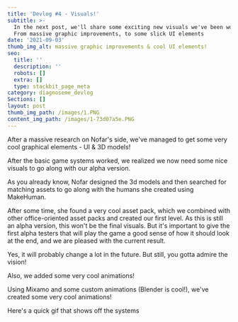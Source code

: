 ```yaml
---
title: 'Devlog #4 - Visuals!'
subtitle: >-
  In the next post, we'll share some exciting new visuals we've been working on.
  From massive graphic improvements, to some slick UI elements
date: '2021-09-03'
thumb_img_alt: massive graphic improvements & cool UI elements!
seo:
  title: ''
  description: ''
  robots: []
  extra: []
  type: stackbit_page_meta
category: diagnoseme_devlog
Sections: []
layout: post
thumb_img_path: /images/1.PNG
content_img_path: /images/1-73d07a5e.PNG
---
```

After a massive research on Nofar's side, we've managed to get some very cool graphical elements - UI & 3D models!

After the basic game systems worked, we realized we now need some nice visuals to go along with our alpha version.

As you already know, Nofar designed the 3d models and then searched for matching assets to go along with the humans she created using MakeHuman.

After some time, she found a very cool asset pack, which we combined with other office-oriented asset packs and created our first level. As this is still an alpha version, this won't be the final visuals. But it's important to give the first alpha testers that will play the game a good sense of how it should look at the end, and we are pleased with the current result.

Yes, it will probably change a lot in the future. But still, you gotta admire the vision!

Also, we added some very cool animations! 

Using Mixamo and some custom animations (Blender is cool!), we've created some very cool animations!

Here's a quick gif that shows off the systems
